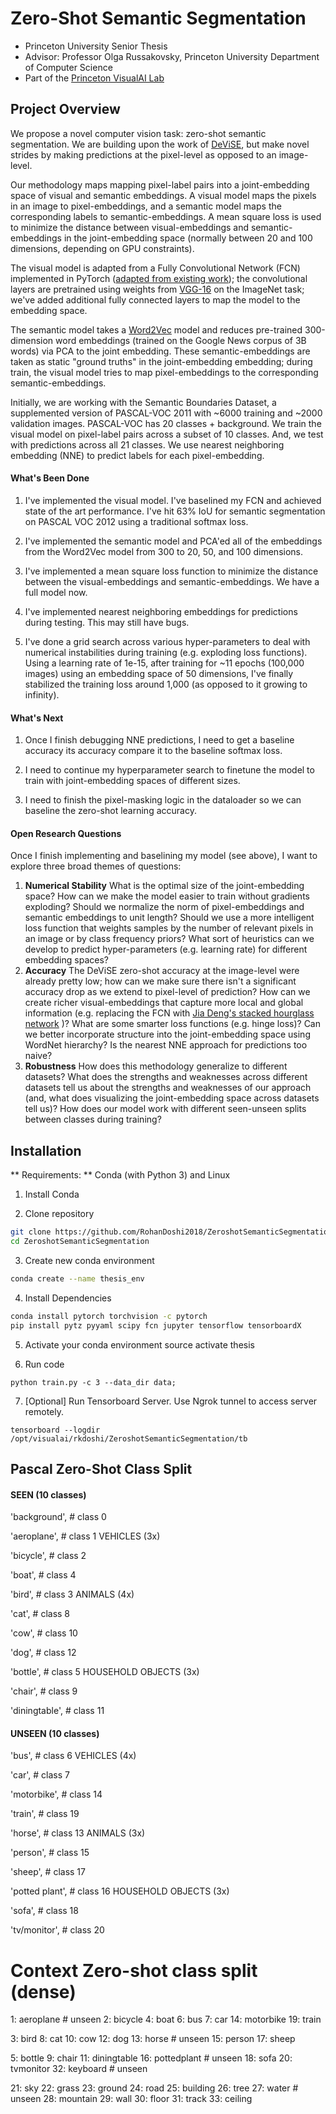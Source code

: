 # Zero-Shot Semantic Segmentation

> 
- Princeton University Senior Thesis
- Advisor: Professor Olga Russakovsky, Princeton University Department of Computer Science
- Part of the [Princeton VisualAI Lab](http://visualai.princeton.edu/people.html) 

## Project Overview

We propose a novel computer vision task: zero-shot semantic segmentation. We are building upon the work of [DeViSE](https://static.googleusercontent.com/media/research.google.com/en//pubs/archive/41473.pdf), but make novel strides by making predictions at the pixel-level as opposed to an image-level.

Our methodology maps mapping pixel-label pairs into a joint-embedding space of visual and semantic embeddings. A visual model maps the pixels in an image to pixel-embeddings, and a semantic model maps the corresponding labels to semantic-embeddings. A mean square loss is used to minimize the distance between visual-embeddings and semantic-embeddings in the joint-embedding space (normally between 20 and 100 dimensions, depending on GPU constraints).

The visual model is adapted from a Fully Convolutional Network (FCN) implemented in PyTorch ([adapted from existing work](https://github.com/wkentaro/pytorch-fcn)); the convolutional layers are pretrained using weights from [VGG-16](https://arxiv.org/abs/1409.1556) on the ImageNet task; we've added additional fully connected layers to map the model to the embedding space.

The semantic model takes a [Word2Vec](https://radimrehurek.com/gensim/models/word2vec.html) model and reduces pre-trained 300-dimension word embeddings (trained on the Google News corpus of 3B words) via PCA to the joint embedding. These semantic-embeddings are taken as static "ground truths" in the joint-embedding embedding; during train, the visual model tries to map pixel-embeddings to the corresponding semantic-embeddings.

Initially, we are working with the Semantic Boundaries Dataset, a supplemented version of PASCAL-VOC 2011 with ~6000 training and ~2000 validation images. PASCAL-VOC has 20 classes + background. We train the visual model on pixel-label pairs across a subset of 10 classes. And, we test with predictions across all 21 classes. We use nearest neighboring embedding (NNE) to predict labels for each pixel-embedding.


#### What's Been Done

1. I've implemented the visual model. I've baselined my FCN and achieved state of the art performance. I've hit 63% IoU for semantic segmentation on PASCAL VOC 2012 using a traditional softmax loss.

2. I've implemented the semantic model and PCA'ed all of the embeddings from the Word2Vec model from 300 to 20, 50, and 100 dimensions.

3. I've implemented a mean square loss function to minimize the distance between the visual-embeddings and semantic-embeddings. We have a full model now.

4. I've implemented nearest neighboring embeddings for predictions during testing. This may still have bugs.

5. I've done a grid search across various hyper-parameters to deal with numerical instabilities during training (e.g. exploding loss functions). Using a learning rate of 1e-15, after training for ~11 epochs (100,000 images) using an embedding space of 50 dimensions, I've finally stabilized the training loss around 1,000 (as opposed to it growing to infinity).


#### What's Next

1. Once I finish debugging NNE predictions, I need to get a baseline accuracy its accuracy compare it to the baseline softmax loss.

2. I need to continue my hyperparameter search to finetune the model to train with joint-embedding spaces of different sizes.

3. I need to finish the pixel-masking logic in the dataloader so we can baseline the zero-shot learning accuracy.


#### Open Research Questions

Once I finish implementing and baselining my model (see above), I want to explore three broad themes of questions:

1. **Numerical Stability**
What is the optimal size of the joint-embedding space? How can we make the model easier to train without gradients exploding? Should we normalize the norm of pixel-embeddings and semantic embeddings to unit length? Should we use a more intelligent loss function that weights samples by the number of relevant pixels in an image or by class frequency priors? What sort of heuristics can we develop to predict hyper-parameters (e.g. learning rate) for different embedding spaces?
2. **Accuracy** The DeViSE zero-shot accuracy at the image-level were already pretty low; how can we make sure there isn't a significant accuracy drop as we extend to pixel-level of prediction? How can we create richer visual-embeddings that capture more local and global information (e.g. replacing the FCN with [Jia Deng's stacked hourglass network](https://arxiv.org/abs/1603.06937) )? What are some smarter loss functions (e.g. hinge loss)? Can we better incorporate structure into the joint-embedding space using  WordNet hierarchy? Is the nearest NNE approach for predictions too naive? 
3. **Robustness** How does this methodology generalize to different datasets? What does the strengths and weaknesses across different datasets tell us about the strengths and weaknesses of our approach (and, what does visualizing the joint-embedding space across datasets tell us)? How does our model work with different seen-unseen splits between classes during training?

## Installation

** Requirements: **  Conda (with Python 3) and Linux

1. Install Conda 

2. Clone repository
```bash
git clone https://github.com/RohanDoshi2018/ZeroshotSemanticSegmentation.git
cd ZeroshotSemanticSegmentation
```

3. Create new conda environment
```bash
conda create --name thesis_env
```

4. Install Dependencies
```bash
conda install pytorch torchvision -c pytorch
pip install pytz pyyaml scipy fcn jupyter tensorflow tensorboardX
```

5. Activate your conda environment
source activate thesis

6. Run code
```
python train.py -c 3 --data_dir data;
```

7. [Optional] Run Tensorboard Server. Use Ngrok tunnel to access server remotely.
```
tensorboard --logdir /opt/visualai/rkdoshi/ZeroshotSemanticSegmentation/tb
```

## Pascal Zero-Shot Class Split

#### SEEN (10 classes)
'background',    # class 0

'aeroplane',     # class 1 VEHICLES (3x)

'bicycle',       # class 2

'boat',          # class 4

'bird',          # class 3 ANIMALS (4x)

'cat',           # class 8

'cow',           # class 10

'dog',           # class 12

'bottle',        # class 5 HOUSEHOLD OBJECTS (3x)

'chair',         # class 9

'diningtable',   # class 11

#### UNSEEN (10 classes)

'bus',           # class 6 VEHICLES (4x)

'car',           # class 7

'motorbike',     # class 14

'train',         # class 19

'horse',         # class 13 ANIMALS (3x)

'person',        # class 15

'sheep',         # class 17

'potted plant',  # class 16 HOUSEHOLD OBJECTS (3x)

'sofa',          # class 18

'tv/monitor',    # class 20



# Context Zero-shot class split (dense)

1: aeroplane # unseen
2: bicycle
4: boat
6: bus
7: car
14: motorbike
19: train

3: bird
8: cat
10: cow
12: dog
13: horse # unseen
15: person
17: sheep

5: bottle
9: chair
11: diningtable 
16: pottedplant # unseen
18: sofa
20: tvmonitor
32: keyboard # unseen

21: sky
22: grass
23: ground
24: road
25: building
26: tree
27: water # unseen
28: mountain
29: wall
30: floor
31: track
33: ceiling 


